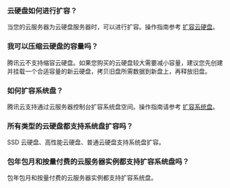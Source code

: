 ### 云硬盘如何进行扩容？
当您的云服务器为云硬盘服务器时，可以进行扩容。操作指南参考 [扩容云硬盘](https://cloud.tencent.com/document/product/362/5747)。

### 我可以压缩云硬盘的容量吗？
腾讯云不支持缩容云硬盘。如果您购买的云硬盘较大需要减小容量，建议您先创建并挂载一个合适容量的新云硬盘，拷贝旧盘所需数据到新盘上，再释放旧盘。

### 如何扩容系统盘？
腾讯云支持通过云服务器控制台扩容系统盘空间。操作指南请参考 [扩容系统盘](https://cloud.tencent.com/document/product/213/34068#useCVMconsole)。

### 所有类型的云硬盘都支持系统盘扩容吗？
SSD 云硬盘、高性能云硬盘、普通云硬盘支持系统盘扩容。

### 包年包月和按量付费的云服务器实例都支持扩容系统盘吗？
包年包月和按量付费的云服务器实例都支持扩容系统盘。


